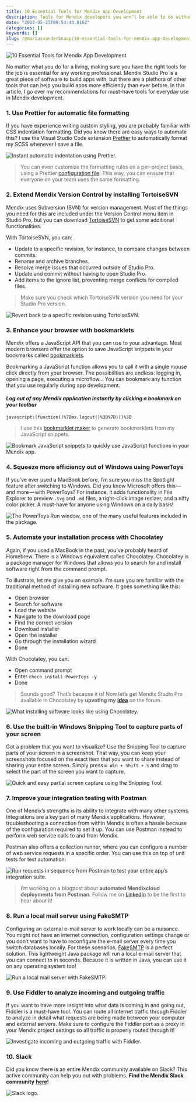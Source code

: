 ```yaml
---
title: 10 Essential Tools for Mendix App Development
description: Tools for Mendix developers you won’t be able to do without
date: "2022-05-25T09:54:40.816Z"
categories: []
keywords: []
slug: /@mariusvanderknaap/10-essential-tools-for-mendix-app-development-3c94e9afd692
---
```


![10 Essential Tools for Mendix App Development](/posts/images/essentialtools/header.webp)

No matter what you do for a living, making sure you have the right tools for the job is essential for any working professional. Mendix Studio Pro is a great piece of software to build apps with, but there are a plethora of other tools that can help you build apps more efficiently than ever before. In this article, I go over my recommendations for must-have tools for everyday use in Mendix development.

### 1\. Use Prettier for automatic file formatting

If you have experience writing custom styling, you are probably familiar with CSS indentation formatting. Did you know there are easy ways to automate this? I use the Visual Studio Code extension [Prettier](https://marketplace.visualstudio.com/items?itemName=esbenp.prettier-vscode) to automatically format my SCSS whenever I save a file.

![Instant automatic indentation using Prettier.](/posts/images/essentialtools/prettier.webp)

> You can even customize the formatting rules on a per-project basis, using a Prettier [configuration file](https://prettier.io/docs/en/configuration.html)! This way, you can ensure that everyone on your team uses the same formatting.

### 2\. Extend Mendix Version Control by installing TortoiseSVN

Mendix uses Subversion (SVN) for version management. Most of the things you need for this are included under the Version Control menu item in Studio Pro, but you can download [TortoiseSVN](https://tortoisesvn.net/) to get some additional functionalities.

With TortoiseSVN, you can:

- Update to a specific revision, for instance, to compare changes between commits.
- Rename and archive branches.
- Resolve merge issues that occurred outside of Studio Pro.
- Update and commit without having to open Studio Pro.
- Add items to the ignore list, preventing merge conflicts for compiled files.

> Make sure you check which TortoiseSVN version you need for your Studio Pro version.

![Revert back to a specific revision using TortoiseSVN.](/posts/images/essentialtools/tortoisesvn.webp)

### 3\. Enhance your browser with bookmarklets

Mendix offers a JavaScript API that you can use to your advantage. Most modern browsers offer the option to save JavaScript snippets in your bookmarks called [bookmarklets](https://en.wikipedia.org/wiki/Bookmarklet).

Bookmarking a JavaScript function allows you to call it with a single mouse click directly from your browser. The possibilities are endless: logging in, opening a page, executing a microflow… You can bookmark any function that you use regularly during app development.

#### _Log out of any Mendix application instantly by clicking a bookmark on your toolbar_

`javascript:(function()%7Bmx.logout()%3B%7D)()%3B`

> I use this [bookmarklet maker](https://caiorss.github.io/bookmarklet-maker/) to generate bookmarklets from my JavaScript snippets.

![Bookmark JavaScript snippets to quickly use JavaScript functions in your Mendix app.](/posts/images/essentialtools/bookmarklet.webp)

### 4\. Squeeze more efficiency out of Windows using PowerToys

If you’ve ever used a MacBook before, I’m sure you miss the Spotlight feature after switching to Windows. Did you know Microsoft offers this — and more — with PowerToys? For instance, it adds functionality in File Explorer to preview `.svg` and `.md` files, a right-click image resizer, and a nifty color picker. A must-have for anyone using Windows on a daily basis!

![The PowerToys Run window, one of the many useful features included in the package.](/posts/images/essentialtools/powertoys.webp)

### 5\. Automate your installation process with Chocolatey

Again, if you used a MacBook in the past, you’ve probably heard of Homebrew. There is a Windows equivalent called Chocolatey. Chocolatey is a package manager for Windows that allows you to search for and install software right from the command prompt.

To illustrate, let me give you an example. I’m sure you are familiar with the traditional method of installing new software. It goes something like this:

- Open browser
- Search for software
- Load the website
- Navigate to the download page
- Find the correct version
- Download installer
- Open the installer
- Go through the installation wizard
- Done

With Chocolatey, you can:

- Open command prompt
- Enter `choco install PowerToys -y`
- Done

> Sounds good? That’s because it is! Now let’s get Mendix Studio Pro available in Chocolatey by **upvoting my** [**idea**](https://forum.mendix.com/link/ideas/2645) on the forum.

![What installing software looks like using Chocolatey.](/posts/images/essentialtools/chocolatey.webp)

### 6\. Use the built-in Windows Snipping Tool to capture parts of your screen

Got a problem that you want to visualize? Use the Snipping Tool to capture parts of your screen in a screenshot. That way, you can keep your screenshots focused on the exact item that you want to share instead of sharing your entire screen. Simply press `⊞ Win + Shift + S` and drag to select the part of the screen you want to capture.

![Quick and easy partial screen capture using the Snipping Tool.](/posts/images/essentialtools/snippingtool.webp)

### 7\. Improve your integration testing with Postman

One of Mendix’s strengths is its ability to integrate with many other systems. Integrations are a key part of many Mendix applications. However, troubleshooting a connection from within Mendix is often a hassle because of the configuration required to set it up. You can use Postman instead to perform web service calls to and from Mendix.

Postman also offers a collection runner, where you can configure a number of web service requests in a specific order. You can use this on top of unit tests for test automation:

![Run requests in sequence from Postman to test your entire app’s integration suite.](/posts/images/essentialtools/postman.webp)

> I’m working on a blogpost about **automated Mendixcloud deployments from Postman**. Follow me on [LinkedIn](https://www.linkedin.com/in/mariusvanderknaap/) to be the first to hear about it!

### 8\. Run a local mail server using FakeSMTP

Configuring an external e-mail server to work locally can be a nuisance. You might not have an internet connection, configuration settings change or you don’t want to have to reconfigure the e-mail server every time you switch databases locally. For these scenarios, [FakeSMTP](http://nilhcem.com/FakeSMTP/) is a perfect solution. This lightweight Java package will run a local e-mail server that you can connect to in seconds. Because it is written in Java, you can use it on any operating system too!

![Run a local mail server with FakeSMTP.](/posts/images/essentialtools/fakesmtp.webp)

### 9\. Use Fiddler to analyze incoming and outgoing traffic

If you want to have more insight into what data is coming in and going out, Fiddler is a must-have tool. You can route all internet traffic through Fiddler to analyze in detail what requests are being made between your computer and external servers. Make sure to configure the Fiddler port as a proxy in your Mendix project settings so all traffic is properly routed through it!

![Investigate incoming and outgoing traffic with Fiddler.](/posts/images/essentialtools/fiddler.webp)

### 10\. Slack

Did you know there is an entire Mendix community available on Slack? This active community can help you out with problems. **Find the Mendix Slack community** [**here**](https://mendixcommunity.slack.com/)**!**

![Slack logo.](/posts/images/essentialtools/slack.webp)
